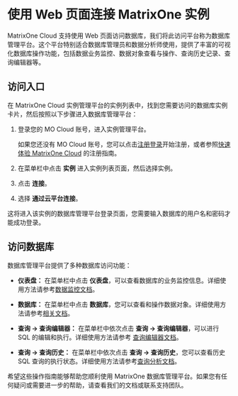 # 使用 Web 页面连接 MatrixOne 实例

MatrixOne Cloud 支持使用 Web 页面访问数据库，我们将此访问平台称为数据库管理平台。这个平台特别适合数据库管理员和数据分析师使用，提供了丰富的可视化数据库操作功能，包括数据业务监控、数据对象查看与操作、查询历史记录、查询编辑器等。

## 访问入口

在 MatrixOne Cloud 实例管理平台的实例列表中，找到您需要访问的数据库实例卡片，然后按照以下步骤进入数据库管理平台：

1. 登录您的 MO Cloud 账号，进入实例管理平台。

    如果您还没有 MO Cloud 账号，您可以点击[注册登录](https://www.matrixorigin.cn/moc-trial)开始注册，或者参照[快速体验 MatrixOne Cloud](../../Get-Started/quickstart.md) 的注册指南。

2. 在菜单栏中点击 **实例** 进入实例列表页面，然后选择实例。
3. 点击 **连接**。
4. 选择 **通过云平台连接**。

这将进入该实例的数据库管理平台登录页面，您需要输入数据库的用户名和密码才能成功登录。

## 访问数据库

数据库管理平台提供了多种数据库访问功能：

- **仪表盘：** 在菜单栏中点击 **仪表盘**，可以查看数据库的业务监控信息。详细使用方法请参考[数据监控文档](https://docs.matrixorigin.cn/zh/matrixonecloud/MatrixOne-Cloud/Monitor/Monitoring/)。

- **数据库：** 在菜单栏中点击 **数据库**，您可以查看和操作数据对象。详细使用方法请参考[相关文档](https://docs.matrixorigin.cn/zh/matrixonecloud/MatrixOne-Cloud/Monitor/Data-Monitoring/)。

- **查询 -> 查询编辑器：** 在菜单栏中依次点击 **查询 -> 查询编辑器**，可以进行 SQL 的编辑和执行。详细使用方法请参考 [查询编辑器文档](https://docs.matrixorigin.cn/zh/matrixonecloud/MatrixOne-Cloud/Data-Explore/sql-editor/)。

- **查询 -> 查询历史：** 在菜单栏中依次点击 **查询 -> 查询历史**，您可以查看历史 SQL 查询的执行状态。详细使用方法请参考[查询分析文档](https://docs.matrixorigin.cn/zh/matrixonecloud/MatrixOne-Cloud/Data-Explore/query-anlysis/query_profile/)。

希望这些操作指南能够帮助您顺利使用 MatrixOne 数据库管理平台。如果您有任何疑问或需要进一步的帮助，请查看我们的文档或联系支持团队。
